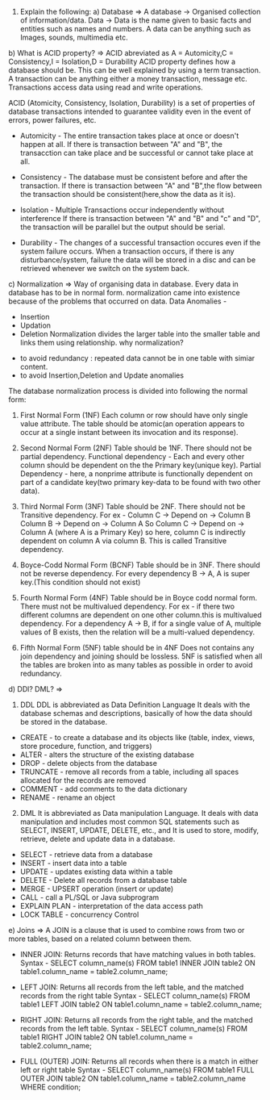 1) Explain the following:
a) Database
=> A database -> Organised collection of information/data.
   Data       -> Data is the name given to basic facts and entities such as names and numbers. A data can be anything such as Images, sounds, multimedia etc.

b) What is ACID property?
=> ACID abreviated as A = Automicity,C = Consistency,I = Isolation,D = Durability
   ACID property defines how a database should be.
   This can be well explained by using a term transaction. A transaction can be anything either a money transaction, message etc.
   Transactions access data using read and write operations.

   ACID (Atomicity, Consistency, Isolation, Durability) is a set of properties of database transactions intended to guarantee validity even in the event of errors, power failures, etc.
 * Automicity   - The entire transaction takes place at once or doesn't happen at all.
                  If there is transaction between "A" and "B", the transacction can take place and be successful or cannot take place at all.

 * Consistency  - The database must be consistent before and after the transaction.
                  If there is transaction between "A" and "B",the flow between the transaction should be consistent(here,show the data as it is).

 * Isolation    - Multiple Transactions occur independently without interference 
                  If there is transaction between "A" and "B" and "c" and "D", the transaction will be parallel but the output should be serial. 

 * Durability   - The changes of a successful transaction occures even if the system failure occurs.
                  When a transaction occurs, if there is any disturbance/system, failure the data will be stored in a disc and can be retrieved whenever we switch on the system back.


c) Normalization
=> Way of organising data in database.
   Every data in database has to be in normal form.
   normalization came into existence because of the problems that occurred on data.
   Data Anomalies -
   * Insertion
   * Updation
   * Deletion
Normalization divides the larger table into the smaller table and links them using relationship.
   why normalization?
   - to avoid redundancy : repeated data cannot be in one table with simiar content.
   - to avoid Insertion,Deletion and Update anomalies 

The database normalization process is divided into following the normal form:
1) First Normal Form (1NF)
   Each column or row should have only single value attribute.
   The table should be atomic(an operation appears to occur at a single instant between its invocation and its response).

2) Second Normal Form (2NF)
   Table should be 1NF.
   There should not be partial dependency.
   Functional dependency - Each and every other column should be dependent on the the Primary key(unique key).
   Partial Dependency - here, a nonprime attribute is functionally dependent on part of a candidate key(two primary key-data to be found with two other data).

3) Third Normal Form (3NF)
   Table should be 2NF.
   There should not be Transitive dependency.
   For ex - 
   Column C -> Depend on -> Column B
   Column B -> Depend on -> Column A
   So Column C -> Depend on -> Column A (where A is a Primary Key) 
   so here, column C is indirectly dependent on column A via column B. This is called Transitive dependency.

4) Boyce-Codd Normal Form (BCNF)
   Table should be in 3NF.
   There should not be reverse dependency.
   For every dependency B -> A, A is super key.(This condition should not exist)
   
5) Fourth Normal Form (4NF)
   Table should be in Boyce codd normal form.
   There must not be multivalued dependency.
   For ex - if there two different columns are dependent on one other column.this is multivalued dependency.
   For a dependency A → B, if for a single value of A, multiple values of B exists, then the relation will be a multi-valued dependency.

6) Fifth Normal Form (5NF)
   table should be in 4NF
   Does not contains any join dependency and joining should be lossless.
   5NF is satisfied when all the tables are broken into as many tables as possible in order to avoid redundancy.


d) DDl? DML?
=>
1) DDL
   DDL is abbreviated as Data Definition Language
   It deals with the database schemas and descriptions, basically of how the data should be stored in the database.
* CREATE - to create a database and its objects like (table, index, views, store procedure, function, and triggers)
* ALTER - alters the structure of the existing database
* DROP - delete objects from the database
* TRUNCATE - remove all records from a table, including all spaces allocated for the records are removed
* COMMENT - add comments to the data dictionary
* RENAME - rename an object

2) DML 
   It is abbreviated as Data manipulation Language.
   It deals with data manipulation and includes most common SQL statements such as SELECT, INSERT, UPDATE, DELETE, etc., and 
   It is used to store, modify, retrieve, delete and update data in a database.
* SELECT - retrieve data from a database
* INSERT - insert data into a table
* UPDATE - updates existing data within a table
* DELETE - Delete all records from a database table
* MERGE - UPSERT operation (insert or update)
* CALL - call a PL/SQL or Java subprogram
* EXPLAIN PLAN - interpretation of the data access path
* LOCK TABLE - concurrency Control


e) Joins
=> A JOIN is a clause that is used to combine rows from two or more tables, based on a related column between them.
* INNER JOIN: Returns records that have matching values in both tables.
Syntax -
SELECT column_name(s)
FROM table1
INNER JOIN table2
ON table1.column_name = table2.column_name;

* LEFT JOIN: Returns all records from the left table, and the matched records from the right table
Syntax - 
SELECT column_name(s)
FROM table1
LEFT JOIN table2
ON table1.column_name = table2.column_name;

* RIGHT JOIN: Returns all records from the right table, and the matched records from the left table.
Syntax - SELECT column_name(s)
FROM table1
RIGHT JOIN table2
ON table1.column_name = table2.column_name;

* FULL (OUTER) JOIN: Returns all records when there is a match in either left or right table
Syntax - 
SELECT column_name(s)
FROM table1
FULL OUTER JOIN table2
ON table1.column_name = table2.column_name
WHERE condition;

